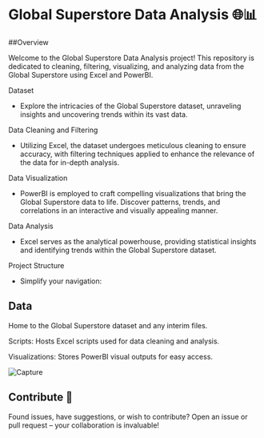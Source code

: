 # Global Superstore Data Analysis 🌐📊
##Overview 

Welcome to the Global Superstore Data Analysis project! This repository is dedicated to cleaning, filtering, visualizing, and analyzing data from the Global Superstore using Excel and PowerBI.

Dataset 
 - Explore the intricacies of the Global Superstore dataset, unraveling insights and uncovering trends within its vast data.

Data Cleaning and Filtering 

- Utilizing Excel, the dataset undergoes meticulous cleaning to ensure accuracy, with filtering techniques applied to enhance the relevance of the data for in-depth analysis.

Data Visualization
 - PowerBI is employed to craft compelling visualizations that bring the Global Superstore data to life. Discover patterns, trends, and correlations in an interactive and visually appealing manner.

Data Analysis

- Excel serves as the analytical powerhouse, providing statistical insights and identifying trends within the Global Superstore dataset.

Project Structure

- Simplify your navigation:

## Data
Home to the Global Superstore dataset and any interim files.

Scripts: Hosts Excel scripts used for data cleaning and analysis.

Visualizations: Stores PowerBI visual outputs for easy access.


![Capture](https://github.com/IlyasHassan1/PowerBI-Global-Superstore-Data/assets/156099554/2578c9d3-c430-4ced-86bf-a50ebff28c00)

## Contribute 🚀
Found issues, have suggestions, or wish to contribute? Open an issue or pull request – your collaboration is invaluable!
